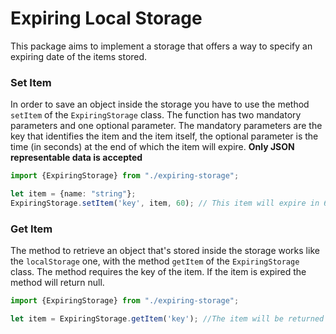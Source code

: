 # Expiring Local Storage

This package aims to implement a storage that offers a way to specify an expiring date of the items stored.

### Set Item

In order to save an object inside the storage you have to use the method `setItem` of the `ExpiringStorage` class. The
function has two mandatory parameters and one optional parameter. The mandatory parameters are the key that identifies
the item and the item itself, the optional parameter is the time (in seconds) at the end of which the item will expire.
**Only JSON representable data is accepted**

```typescript
import {ExpiringStorage} from "./expiring-storage";

let item = {name: "string"};
ExpiringStorage.setItem('key', item, 60); // This item will expire in 60 seconds
```

### Get Item

The method to retrieve an object that's stored inside the storage works like the `localStorage` one, with the
method `getItem` of the `ExpiringStorage` class. The method requires the key of the item. If the item is expired the
method will return null.

```typescript
import {ExpiringStorage} from "./expiring-storage";

let item = ExpiringStorage.getItem('key'); //The item will be returned if it isn't expired otherwise it'll be null
```

